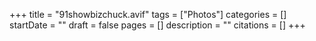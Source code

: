 +++
title = "91showbizchuck.avif"
tags = ["Photos"]
categories = []
startDate = ""
draft = false
pages = []
description = ""
citations = []
+++
